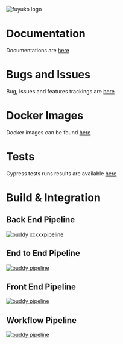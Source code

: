 
![fuyuko logo](https://github.com/tmjeee/fuyuko/blob/v1.0.0-beta/fe/src/assets/images/logo/fuyuko-logo-with-side-wordings.png)

#  Documentation
Documentations are [here](https://fuyuko-org.gitbook.io/fuyuko/)

# Bugs and Issues
Bug, Issues and features trackings are [here](https://github.com/tmjeee/fuyuko/issues)

# Docker Images
Docker images can be found [here](https://hub.docker.com/repositories/tmjee)

# Tests
Cypress tests runs results are available [here](https://dashboard.cypress.io/projects/ozp71m)

# Build & Integration 
## Back End Pipeline
[![buddy xcxxxpipeline](https://app.buddy.works/tmjeee/fuyuko/pipelines/pipeline/241662/badge.svg?token=3a57e69c1740c1c6a3369df39a0b1dc40adb71fc4edda1aede41ad5accd30f20 "buddy be pipeline")](https://app.buddy.works/tmjeee/fuyuko/pipelines/pipeline/241662)

## End to End Pipeline
[![buddy pipeline](https://app.buddy.works/tmjeee/fuyuko/pipelines/pipeline/241669/badge.svg?token=3a57e69c1740c1c6a3369df39a0b1dc40adb71fc4edda1aede41ad5accd30f20 "buddy e2e pipeline")](https://app.buddy.works/tmjeee/fuyuko/pipelines/pipeline/241669)

## Front End Pipeline
[![buddy pipeline](https://app.buddy.works/tmjeee/fuyuko/pipelines/pipeline/241663/badge.svg?token=3a57e69c1740c1c6a3369df39a0b1dc40adb71fc4edda1aede41ad5accd30f20 "buddy fe pipeline")](https://app.buddy.works/tmjeee/fuyuko/pipelines/pipeline/241663)

## Workflow Pipeline
[![buddy pipeline](https://app.buddy.works/tmjeee/fuyuko/pipelines/pipeline/242310/badge.svg?token=3a57e69c1740c1c6a3369df39a0b1dc40adb71fc4edda1aede41ad5accd30f20 "buddy wf pipeline")](https://app.buddy.works/tmjeee/fuyuko/pipelines/pipeline/242310)
